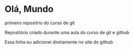 # Olá, Mundo
 primeiro repositrio do curso de git 


Repositório criado durante uma aula do curso de git e github

Essa linha eu adicionei diretamente no site do github



